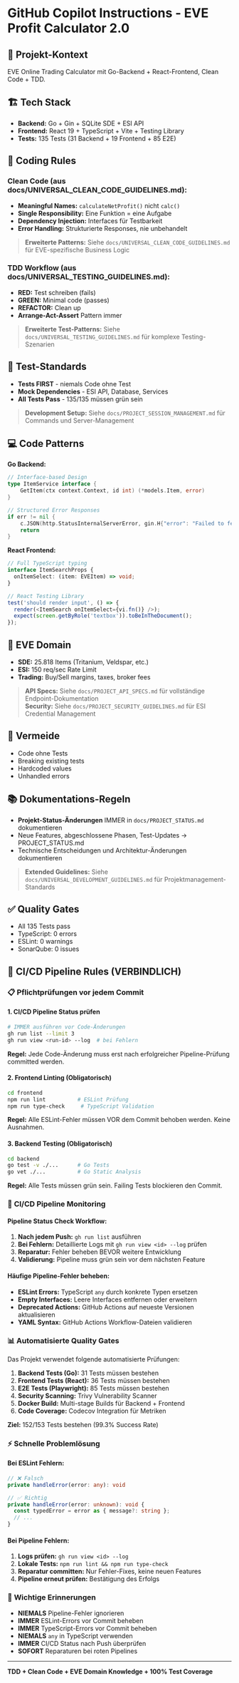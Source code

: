 # GitHub Copilot Instructions - EVE Profit Calculator 2.0

## 🎯 Projekt-Kontext
EVE Online Trading Calculator mit Go-Backend + React-Frontend, Clean Code + TDD.

## 🏗️ Tech Stack
- **Backend:** Go + Gin + SQLite SDE + ESI API  
- **Frontend:** React 19 + TypeScript + Vite + Testing Library
- **Tests:** 135 Tests (31 Backend + 19 Frontend + 85 E2E)

## 🎯 Coding Rules

### Clean Code (aus docs/UNIVERSAL_CLEAN_CODE_GUIDELINES.md):
- **Meaningful Names:** `calculateNetProfit()` nicht `calc()`
- **Single Responsibility:** Eine Funktion = eine Aufgabe
- **Dependency Injection:** Interfaces für Testbarkeit
- **Error Handling:** Strukturierte Responses, nie unbehandelt

> **Erweiterte Patterns:** Siehe `docs/UNIVERSAL_CLEAN_CODE_GUIDELINES.md` für EVE-spezifische Business Logic

### TDD Workflow (aus docs/UNIVERSAL_TESTING_GUIDELINES.md):
- **RED:** Test schreiben (fails)
- **GREEN:** Minimal code (passes)  
- **REFACTOR:** Clean up
- **Arrange-Act-Assert** Pattern immer

> **Erweiterte Test-Patterns:** Siehe `docs/UNIVERSAL_TESTING_GUIDELINES.md` für komplexe Testing-Szenarien

## 🧪 Test-Standards
- **Tests FIRST** - niemals Code ohne Test
- **Mock Dependencies** - ESI API, Database, Services
- **All Tests Pass** - 135/135 müssen grün sein

> **Development Setup:** Siehe `docs/PROJECT_SESSION_MANAGEMENT.md` für Commands und Server-Management

## 💻 Code Patterns

**Go Backend:**
```go
// Interface-based Design
type ItemService interface {
    GetItem(ctx context.Context, id int) (*models.Item, error)
}

// Structured Error Responses
if err != nil {
    c.JSON(http.StatusInternalServerError, gin.H{"error": "Failed to fetch item"})
    return
}
```

**React Frontend:**
```typescript
// Full TypeScript typing
interface ItemSearchProps {
  onItemSelect: (item: EVEItem) => void;
}

// React Testing Library
test('should render input', () => {
  render(<ItemSearch onItemSelect={vi.fn()} />);
  expect(screen.getByRole('textbox')).toBeInTheDocument();
});
```

## 🎯 EVE Domain
- **SDE:** 25.818 Items (Tritanium, Veldspar, etc.)
- **ESI:** 150 req/sec Rate Limit
- **Trading:** Buy/Sell margins, taxes, broker fees

> **API Specs:** Siehe `docs/PROJECT_API_SPECS.md` für vollständige Endpoint-Dokumentation  
> **Security:** Siehe `docs/PROJECT_SECURITY_GUIDELINES.md` für ESI Credential Management

## 🚫 Vermeide
- Code ohne Tests
- Breaking existing tests  
- Hardcoded values
- Unhandled errors

## 📚 Dokumentations-Regeln
- **Projekt-Status-Änderungen** IMMER in `docs/PROJECT_STATUS.md` dokumentieren
- Neue Features, abgeschlossene Phasen, Test-Updates → PROJECT_STATUS.md
- Technische Entscheidungen und Architektur-Änderungen dokumentieren

> **Extended Guidelines:** Siehe `docs/UNIVERSAL_DEVELOPMENT_GUIDELINES.md` für Projektmanagement-Standards

## ✅ Quality Gates
- All 135 Tests pass
- TypeScript: 0 errors
- ESLint: 0 warnings
- SonarQube: 0 issues

## 🔧 **CI/CD Pipeline Rules (VERBINDLICH)**

### 📋 **Pflichtprüfungen vor jedem Commit**

#### 1. **CI/CD Pipeline Status prüfen**
```bash
# IMMER ausführen vor Code-Änderungen
gh run list --limit 3
gh run view <run-id> --log  # bei Fehlern
```

**Regel:** Jede Code-Änderung muss erst nach erfolgreicher Pipeline-Prüfung committed werden.

#### 2. **Frontend Linting (Obligatorisch)**
```bash
cd frontend
npm run lint          # ESLint Prüfung
npm run type-check     # TypeScript Validation
```

**Regel:** Alle ESLint-Fehler müssen VOR dem Commit behoben werden. Keine Ausnahmen.

#### 3. **Backend Testing (Obligatorisch)**
```bash
cd backend
go test -v ./...      # Go Tests
go vet ./...          # Go Static Analysis
```

**Regel:** Alle Tests müssen grün sein. Failing Tests blockieren den Commit.

### 🚀 **CI/CD Pipeline Monitoring**

#### **Pipeline Status Check Workflow:**
1. **Nach jedem Push:** `gh run list` ausführen
2. **Bei Fehlern:** Detaillierte Logs mit `gh run view <id> --log` prüfen
3. **Reparatur:** Fehler beheben BEVOR weitere Entwicklung
4. **Validierung:** Pipeline muss grün sein vor dem nächsten Feature

#### **Häufige Pipeline-Fehler beheben:**
- **ESLint Errors:** TypeScript `any` durch konkrete Typen ersetzen  
- **Empty Interfaces:** Leere Interfaces entfernen oder erweitern
- **Deprecated Actions:** GitHub Actions auf neueste Versionen aktualisieren
- **YAML Syntax:** GitHub Actions Workflow-Dateien validieren

### 📊 **Automatisierte Quality Gates**

Das Projekt verwendet folgende automatisierte Prüfungen:

1. **Backend Tests (Go):** 31 Tests müssen bestehen
2. **Frontend Tests (React):** 36 Tests müssen bestehen  
3. **E2E Tests (Playwright):** 85 Tests müssen bestehen
4. **Security Scanning:** Trivy Vulnerability Scanner
5. **Docker Build:** Multi-stage Builds für Backend + Frontend
6. **Code Coverage:** Codecov Integration für Metriken

**Ziel:** 152/153 Tests bestehen (99.3% Success Rate)

### ⚡ **Schnelle Problemlösung**

#### **Bei ESLint Fehlern:**
```typescript
// ❌ Falsch
private handleError(error: any): void

// ✅ Richtig  
private handleError(error: unknown): void {
  const typedError = error as { message?: string };
  // ...
}
```

#### **Bei Pipeline Fehlern:**
1. **Logs prüfen:** `gh run view <id> --log`
2. **Lokale Tests:** `npm run lint && npm run type-check`
3. **Reparatur committen:** Nur Fehler-Fixes, keine neuen Features
4. **Pipeline erneut prüfen:** Bestätigung des Erfolgs

### 🚨 **Wichtige Erinnerungen**

- **NIEMALS** Pipeline-Fehler ignorieren
- **IMMER** ESLint-Errors vor Commit beheben  
- **IMMER** TypeScript-Errors vor Commit beheben
- **NIEMALS** `any` in TypeScript verwenden
- **IMMER** CI/CD Status nach Push überprüfen
- **SOFORT** Reparaturen bei roten Pipelines

---
**TDD + Clean Code + EVE Domain Knowledge + 100% Test Coverage**
